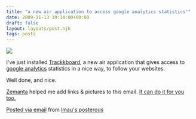 ```yaml
---
title: "a new air application to access google analytics statistics'"
date: 2009-11-13 19:14:00+00:00
draft: false
layout: layouts/post.njk
tags: posts
---
```


![](http://posterous.com/getfile/files.posterous.com/lmau/ZMH1szMTGRrtrmGWwcrQYGXrFrsDAzR9u33V840wkpK261iKIUHn4VADh2D8/ScreenHunter_01_Nov._13_20.06.gif)


  
I've just installed [Trackkboard](http://www.trakkboard.com), a new air application that gives access to [google analytics](http://www.google.com/analytics) statistics in a nice way, to follow your websites. 

Well done, and nice.

[Zemanta](http://www.zemanta.com) helped me add links & pictures to this email. [It can do it for you too.](http://www.zemanta.com/)

[Posted via email](http://posterous.com)  from [lmau's posterous](http://lmau.posterous.com/trakkboard-a-new-air-application-to-access-go)
